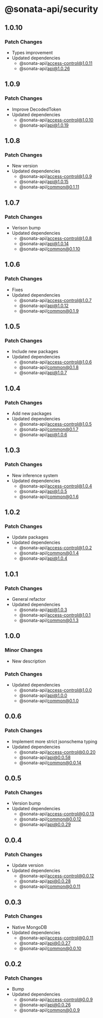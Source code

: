 # @sonata-api/security

## 1.0.10

### Patch Changes

- Types improvement
- Updated dependencies
  - @sonata-api/access-control@1.0.11
  - @sonata-api/api@1.0.26

## 1.0.9

### Patch Changes

- Improve DecodedToken
- Updated dependencies
  - @sonata-api/access-control@1.0.10
  - @sonata-api/api@1.0.19

## 1.0.8

### Patch Changes

- New version
- Updated dependencies
  - @sonata-api/access-control@1.0.9
  - @sonata-api/api@1.0.15
  - @sonata-api/common@0.1.11

## 1.0.7

### Patch Changes

- Verison bump
- Updated dependencies
  - @sonata-api/access-control@1.0.8
  - @sonata-api/api@1.0.14
  - @sonata-api/common@0.1.10

## 1.0.6

### Patch Changes

- Fixes
- Updated dependencies
  - @sonata-api/access-control@1.0.7
  - @sonata-api/api@1.0.12
  - @sonata-api/common@0.1.9

## 1.0.5

### Patch Changes

- Include new packages
- Updated dependencies
  - @sonata-api/access-control@1.0.6
  - @sonata-api/common@0.1.8
  - @sonata-api/api@1.0.7

## 1.0.4

### Patch Changes

- Add new packages
- Updated dependencies
  - @sonata-api/access-control@1.0.5
  - @sonata-api/common@0.1.7
  - @sonata-api/api@1.0.6

## 1.0.3

### Patch Changes

- New inference system
- Updated dependencies
  - @sonata-api/access-control@1.0.4
  - @sonata-api/api@1.0.5
  - @sonata-api/common@0.1.6

## 1.0.2

### Patch Changes

- Update packages
- Updated dependencies
  - @sonata-api/access-control@1.0.2
  - @sonata-api/common@0.1.4
  - @sonata-api/api@1.0.4

## 1.0.1

### Patch Changes

- General refactor
- Updated dependencies
  - @sonata-api/api@1.0.3
  - @sonata-api/access-control@1.0.1
  - @sonata-api/common@0.1.3

## 1.0.0

### Minor Changes

- New description

### Patch Changes

- Updated dependencies
  - @sonata-api/access-control@1.0.0
  - @sonata-api/api@1.0.0
  - @sonata-api/common@0.1.0

## 0.0.6

### Patch Changes

- Implement more strict jsonschema typing
- Updated dependencies
  - @sonata-api/access-control@0.0.20
  - @sonata-api/api@0.0.58
  - @sonata-api/common@0.0.14

## 0.0.5

### Patch Changes

- Version bump
- Updated dependencies
  - @sonata-api/access-control@0.0.13
  - @sonata-api/common@0.0.12
  - @sonata-api/api@0.0.29

## 0.0.4

### Patch Changes

- Update version
- Updated dependencies
  - @sonata-api/access-control@0.0.12
  - @sonata-api/api@0.0.28
  - @sonata-api/common@0.0.11

## 0.0.3

### Patch Changes

- Native MongoDB
- Updated dependencies
  - @sonata-api/access-control@0.0.11
  - @sonata-api/api@0.0.27
  - @sonata-api/common@0.0.10

## 0.0.2

### Patch Changes

- Bump
- Updated dependencies
  - @sonata-api/access-control@0.0.9
  - @sonata-api/api@0.0.26
  - @sonata-api/common@0.0.9
